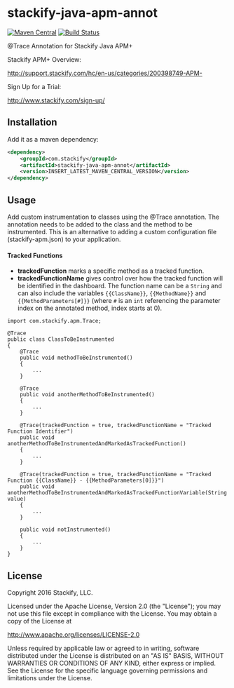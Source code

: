 # stackify-java-apm-annot

[![Maven Central](https://maven-badges.herokuapp.com/maven-central/com.stackify/stackify-java-apm-annot/badge.svg)](http://mvnrepository.com/artifact/com.stackify/stackify-java-apm-annot)
[![Build Status](https://travis-ci.org/stackify/stackify-java-apm-annot.png)](https://travis-ci.org/stackify/stackify-java-apm-annot)

@Trace Annotation for Stackify Java APM+

Stackify APM+ Overview:

http://support.stackify.com/hc/en-us/categories/200398749-APM-

Sign Up for a Trial:

http://www.stackify.com/sign-up/

## Installation

Add it as a maven dependency:
```xml
<dependency>
    <groupId>com.stackify</groupId>
    <artifactId>stackify-java-apm-annot</artifactId>
    <version>INSERT_LATEST_MAVEN_CENTRAL_VERSION</version>
</dependency>
```

## Usage

Add custom instrumentation to classes using the @Trace annotation. The annotation needs to be added to
the class and the method to be instrumented. This is an alternative to adding a custom configuration
file (stackify-apm.json) to your application.


#### Tracked Functions
* **trackedFunction**  marks a specific method as a tracked function.
* **trackedFunctionName** gives control over how the tracked function will be identified in the dashboard. The function
name can be a `String` and can also include the variables `{{ClassName}}`, `{{MethodName}}` and `{{MethodParameters[#]}}`
(where `#` is an `int` referencing the parameter index on the annotated method, index starts at 0).


```
import com.stackify.apm.Trace;

@Trace
public class ClassToBeInstrumented 
{
    @Trace
    public void methodToBeInstrumented()
    {
        ...
    }
    
    @Trace
    public void anotherMethodToBeInstrumented()
    {
        ...
    }

    @Trace(trackedFunction = true, trackedFunctionName = "Tracked Function Identifier")
    public void anotherMethodToBeInstrumentedAndMarkedAsTrackedFunction()
    {
        ...
    }

    @Trace(trackedFunction = true, trackedFunctionName = "Tracked Function {{ClassName}} - {{MethodParameters[0]}}")
    public void anotherMethodToBeInstrumentedAndMarkedAsTrackedFunctionVariable(String value)
    {
        ...
    }

    public void notInstrumented()
    {
        ...
    }
}
```

## License

Copyright 2016 Stackify, LLC.

Licensed under the Apache License, Version 2.0 (the "License");
you may not use this file except in compliance with the License.
You may obtain a copy of the License at

   http://www.apache.org/licenses/LICENSE-2.0

Unless required by applicable law or agreed to in writing, software
distributed under the License is distributed on an "AS IS" BASIS,
WITHOUT WARRANTIES OR CONDITIONS OF ANY KIND, either express or implied.
See the License for the specific language governing permissions and
limitations under the License.
